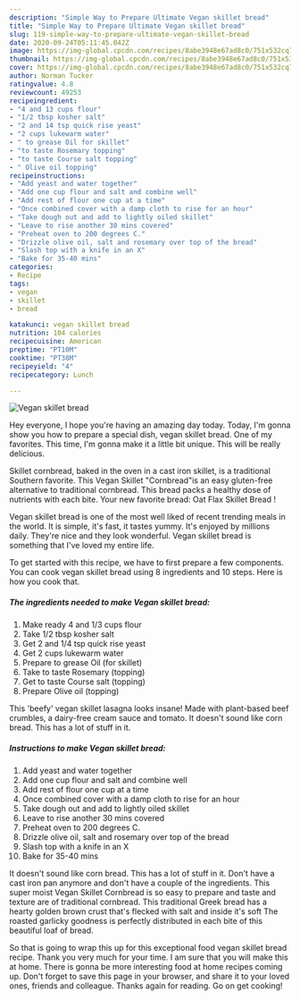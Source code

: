```yaml
---
description: "Simple Way to Prepare Ultimate Vegan skillet bread"
title: "Simple Way to Prepare Ultimate Vegan skillet bread"
slug: 119-simple-way-to-prepare-ultimate-vegan-skillet-bread
date: 2020-09-24T05:11:45.042Z
image: https://img-global.cpcdn.com/recipes/8abe3948e67ad8c0/751x532cq70/vegan-skillet-bread-recipe-main-photo.jpg
thumbnail: https://img-global.cpcdn.com/recipes/8abe3948e67ad8c0/751x532cq70/vegan-skillet-bread-recipe-main-photo.jpg
cover: https://img-global.cpcdn.com/recipes/8abe3948e67ad8c0/751x532cq70/vegan-skillet-bread-recipe-main-photo.jpg
author: Norman Tucker
ratingvalue: 4.8
reviewcount: 49253
recipeingredient:
- "4 and 13 cups flour"
- "1/2 tbsp kosher salt"
- "2 and 14 tsp quick rise yeast"
- "2 cups lukewarm water"
- " to grease Oil for skillet"
- "to taste Rosemary topping"
- "to taste Course salt topping"
- " Olive oil topping"
recipeinstructions:
- "Add yeast and water together"
- "Add one cup flour and salt and combine well"
- "Add rest of flour one cup at a time"
- "Once combined cover with a damp cloth to rise for an hour"
- "Take dough out and add to lightly oiled skillet"
- "Leave to rise another 30 mins covered"
- "Preheat oven to 200 degrees C."
- "Drizzle olive oil, salt and rosemary over top of the bread"
- "Slash top with a knife in an X"
- "Bake for 35-40 mins"
categories:
- Recipe
tags:
- vegan
- skillet
- bread

katakunci: vegan skillet bread 
nutrition: 104 calories
recipecuisine: American
preptime: "PT10M"
cooktime: "PT38M"
recipeyield: "4"
recipecategory: Lunch

---
```



![Vegan skillet bread](https://img-global.cpcdn.com/recipes/8abe3948e67ad8c0/751x532cq70/vegan-skillet-bread-recipe-main-photo.jpg)

Hey everyone, I hope you're having an amazing day today. Today, I'm gonna show you how to prepare a special dish, vegan skillet bread. One of my favorites. This time, I'm gonna make it a little bit unique. This will be really delicious.

Skillet cornbread, baked in the oven in a cast iron skillet, is a traditional Southern favorite. This Vegan Skillet &#34;Cornbread&#34;is an easy gluten-free alternative to traditional cornbread. This bread packs a healthy dose of nutrients with each bite. Your new favorite bread: Oat Flax Skillet Bread !

Vegan skillet bread is one of the most well liked of recent trending meals in the world. It is simple, it's fast, it tastes yummy. It's enjoyed by millions daily. They're nice and they look wonderful. Vegan skillet bread is something that I've loved my entire life.


To get started with this recipe, we have to first prepare a few components. You can cook vegan skillet bread using 8 ingredients and 10 steps. Here is how you cook that.

<!--inarticleads1-->

##### The ingredients needed to make Vegan skillet bread:

1. Make ready 4 and 1/3 cups flour
1. Take 1/2 tbsp kosher salt
1. Get 2 and 1/4 tsp quick rise yeast
1. Get 2 cups lukewarm water
1. Prepare  to grease Oil (for skillet)
1. Take to taste Rosemary (topping)
1. Get to taste Course salt (topping)
1. Prepare  Olive oil (topping)


This &#39;beefy&#39; vegan skillet lasagna looks insane! Made with plant-based beef crumbles, a dairy-free cream sauce and tomato. It doesn&#39;t sound like corn bread. This has a lot of stuff in it. 

<!--inarticleads2-->

##### Instructions to make Vegan skillet bread:

1. Add yeast and water together
1. Add one cup flour and salt and combine well
1. Add rest of flour one cup at a time
1. Once combined cover with a damp cloth to rise for an hour
1. Take dough out and add to lightly oiled skillet
1. Leave to rise another 30 mins covered
1. Preheat oven to 200 degrees C.
1. Drizzle olive oil, salt and rosemary over top of the bread
1. Slash top with a knife in an X
1. Bake for 35-40 mins


It doesn&#39;t sound like corn bread. This has a lot of stuff in it. Don&#39;t have a cast iron pan anymore and don&#39;t have a couple of the ingredients. This super moist Vegan Skillet Cornbread is so easy to prepare and taste and texture are of traditional cornbread. This traditional Greek bread has a hearty golden brown crust that&#39;s flecked with salt and inside it&#39;s soft The roasted garlicky goodness is perfectly distributed in each bite of this beautiful loaf of bread. 

So that is going to wrap this up for this exceptional food vegan skillet bread recipe. Thank you very much for your time. I am sure that you will make this at home. There is gonna be more interesting food at home recipes coming up. Don't forget to save this page in your browser, and share it to your loved ones, friends and colleague. Thanks again for reading. Go on get cooking!

